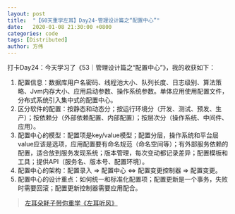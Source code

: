 ```yaml
---
layout: post
title:  "【60天重学左耳】Day24-管理设计篇之“配置中心”"
date:   2020-01-08 21:30:00 +0800
categories: code
tags: [Distributed]
author: 方伟
---
```


打卡Day24：今天学习了《53｜管理设计篇之“配置中心”》，我的收获如下：

1. 配置信息：数据库用户名密码、线程池大小、队列长度、日志级别、算法策略、Jvm内存大小、应用启动参数、操作系统参数。单体应用使用配置文件，分布式系统引入集中式的配置中心。
2. 区分软件的配置：按静态和动态分；按运行环境分（开发、测试、预发、生产）；按依赖分（外部依赖配置、内部配置）；按层次分（操作系统、中间件、应用）。
3. 配置中心的模型：配置项是key/value模型；配置分层，操作系统和平台层value应该是选项，应用配置要有命名规范（命名空间等）；有外部服务依赖的配置，适合放到服务发现系统；版本管理，每次变动都记录差异；配置模板和工具；提供API（服务名、版本号、配置环境）。
4. 配置中心的架构：配置录入 => 配置中心 <=> 配置变更控制器 => 配置变更。
5. 配置中心的设计重点：如何统一和标准化配置项；配置更新是一个事务，失败时需要回滚；配置更新控制器需要应用配合。

> [左耳朵耗子带你重学《左耳听风》](https://time.geekbang.org/column/article/177414?utm_term=zeusL3AA0&utm_source=wechat&utm_medium=chongxuedaka)


